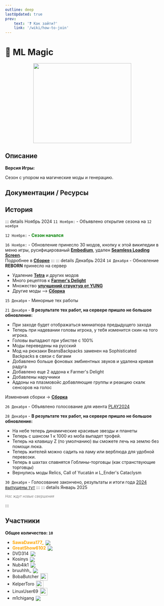 ```yaml
---
outline: deep
lastUpdated: true
prev: 
    text: '❓ Как зайти?'
    link: '/wiki/how-to-join'
---
```


# 🔮 ML Magic

<img src="/WIKI/ML-Magic/demo_img_1.png" style="display: inline; vertical-align: middle; display: block; margin-left: auto; margin-right: auto; width: 320px; height: 260px;" /> 


## Описание
**Версия Игры:** <Badge type="info" text="1.20.1 Forge" />

Сезон с упором на магические моды и генерацию.

## Документации / Ресурсы

<Links :items="[
    { 
        name: 'Сборка', 
        link: 'ml-magic/modpack', 
        icon: 'solar:box-bold-duotone',
        color: '#868dcc'
    },
    { 
        name: 'Arts & Crafts', 
        link: 'ml-magic/artsncrafts', 
        icon: 'solar:pallete-2-bold-duotone',
        color: '#868dcc'
    },
    { 
        name: 'Etched', 
        link: 'ml-magic/etched', 
        icon: 'solar:play-circle-bold-duotone',
        color: '#868dcc'
    }
  ]"
/>

## История

::: details Ноябрь 2024
`11 Ноября:` - Объявлено открытие сезона на `12 ноября`

`12 Ноября:` - **<span style="color: green;">Сезон начался</span>**

`16 Ноября:` - Обновление принесло 30 модов, кнопку к этой википедии в меню игры, русифицированый **[Embedium](https://www.curseforge.com/minecraft/mc-mods/embeddium)**, удален **[Seamless Loading Screen](https://www.curseforge.com/minecraft/mc-mods/seamless-loading-screen-forge)**. <br/>
Подробнее в **[Сборке](ml-magic/modpack)**
:::
::: details Декабрь 2024 
`14 Декабря` - Обновление **REBORN** принесло на сервер 
- Удаление **[Tetra](https://www.curseforge.com/minecraft/mc-mods/tetra)** и других модов 
- Много рецептов к **[Farmer's Delight](ml-magic/modpack#farmer-s-delight)** 
- Множество **[улучшений структур от YUNG](ml-magic/modpack#yung-s-better)** 
- Другие моды --> **[Сборка](ml-magic/modpack)** <br/>  

`15 Декабря` - Минорные тех работы 

`21 Декабря` - **В результате тех работ, на сервере пришло не большое обновление:**
- При заходе будет отображаться миниатюра предыдущего захода
- Теперь при надевании головы игрока, у тебя изменится скин на того игрока.
- Головы выпадают при убистве с 100%
- Моды переведены на русский 
- Мод на рюкзаки BeansBackpacks заменен на Sophisticated Backpacks в связи с багами
- Добавлено больше фоновых эмбиентных звуков и удалена кривая радуга
- Добавлено еще 2 аддона к Farmer's Delight
- Добавлены наручники
- Аддоны на плазмовойс добавляющие группы и реакцию скалк сенсоров на голос

Изменения сборки -> **[Сборка](ml-magic/modpack)**<br/> 

`26 Декабря` - Объявлено голосование для ивента [PLAY2024](/wiki/play/play24) 

`28 Декабря` - **В результате тех работ, на сервере пришло не большое обновление:**
- На небе теперь динамические красивые звезды и планеты
- Теперь с шансом 1 к 1000 из моба выпадет трофей. 
- Теперь на клавишу Z (по умолчанию) вы сможете лечь на землю без помощи люка.
- Теперь жителей можно садить на ламу или верблюда для удобной перевозки.
- Теперь в шахтах спавнятся Гоблины-торговцы (как странствующие торговцы)
- Вернулись моды Relics, Call of Yucatán и L_Ender's Cataclysm

`30 Декабря` - Голосование закончено, результаты и итоги года [2024 выпущены тут](/wiki/play/play24)
:::
::: details Январь 2025

*<span style="color: gray;"><sup>Нас ждут новые свершения</sup></span>*

:::


 
## Участники
**Общее количество: `10`**

- **<span style="color: orange;">SawaDawa177_</span>** <img src="https://api.mineatar.io/face/0c81442c240b4087851ff50f3d8fd589?scale=3" style="display: inline; margin: 0 2px; vertical-align: middle;" />
- **<span style="color: orange;">GreatShow6102</span>** <img src="https://api.mineatar.io/face/ceb1b631-d2ff-4166-8458-e4c8498e1248?scale=3" style="display: inline; margin: 0 2px; vertical-align: middle;" />
- DVD314 <img src="https://api.mineatar.io/face/9806b0b5-baa2-48c6-b70e-64af239a78eb?scale=3" style="display: inline; margin: 0 2px; vertical-align: middle;" />
- Kosinys <img src="https://api.mineatar.io/face/58650faf-08ae-438a-a1ce-ec99ba38c4e6?scale=3" style="display: inline; margin: 0 2px; vertical-align: middle;" />
- Nub4ik1  <img src="https://api.mineatar.io/face/d2b496f0-c2b0-4849-8dee-a6bda731a7eb?scale=3" style="display: inline; margin: 0 2px; vertical-align: middle;" />
- bruuhhh_ <img src="https://api.mineatar.io/face/45e529c8-4a8e-44eb-b02c-5b99e41a9d1c?scale=3" style="display: inline; margin: 0 2px; vertical-align: middle;" />
- BobaButcher <img src="/minecraft/playerHeads/steveHead.png" style="display: inline; margin: 0 2px; vertical-align: middle;" width="24" height="24"/>
- KelperToro <img src="/minecraft/playerHeads/steveHead.png" style="display: inline; margin: 0 2px; vertical-align: middle;" width="24" height="24"/>
- LinuxUser69 <img src="/minecraft/playerHeads/steveHead.png" style="display: inline; margin: 0 2px; vertical-align: middle;" width="24" height="24"/>
- m1chigang <img src="https://api.mineatar.io/face/566bac65-6941-4454-9d50-7a4339fc433a?scale=3" style="display: inline; margin: 0 2px; vertical-align: middle;" />